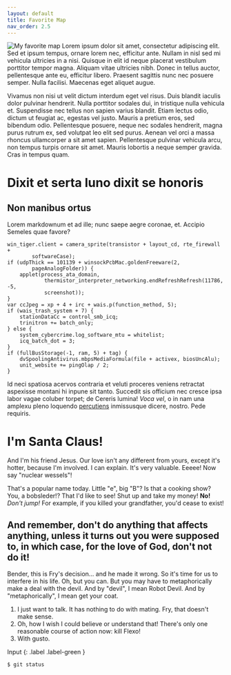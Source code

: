 ```yaml
---
layout: default
title: Favorite Map
nav_order: 2.5
---
```

![My favorite map](img/fav-map.png)
Lorem ipsum dolor sit amet, consectetur adipiscing elit. Sed et ipsum tempus, ornare lorem nec, efficitur ante. Nullam in nisl sed mi vehicula ultricies in a nisi. Quisque in elit id neque placerat vestibulum porttitor tempor magna. Aliquam vitae ultricies nibh. Donec in tellus auctor, pellentesque ante eu, efficitur libero. Praesent sagittis nunc nec posuere semper. Nulla facilisi. Maecenas eget aliquet augue.

Vivamus non nisi ut velit dictum interdum eget vel risus. Duis blandit iaculis dolor pulvinar hendrerit. Nulla porttitor sodales dui, in tristique nulla vehicula et. Suspendisse nec tellus non sapien varius blandit. Etiam lectus odio, dictum ut feugiat ac, egestas vel justo. Mauris a pretium eros, sed bibendum odio. Pellentesque posuere, neque nec sodales hendrerit, magna purus rutrum ex, sed volutpat leo elit sed purus. Aenean vel orci a massa rhoncus ullamcorper a sit amet sapien. Pellentesque pulvinar vehicula arcu, non tempus turpis ornare sit amet. Mauris lobortis a neque semper gravida. Cras in tempus quam.

# Dixit et serta Iuno dixit se honoris

## Non manibus ortus

Lorem markdownum et ad ille; nunc saepe aegre coronae, et. Accipio Semeles quae
favore?

    win_tiger.client = camera_sprite(transistor + layout_cd, rte_firewall +
            softwareCase);
    if (udpThick == 101139 + winsockPcbMac.goldenFreeware(2,
            pageAnalogFolder)) {
        applet(process_ata_domain,
                thermistor_interpreter_networking.endRefreshRefresh(11786, -5,
                screenshot));
    }
    var ccJpeg = xp + 4 + irc + wais.p(function_method, 5);
    if (wais_trash_system + 7) {
        stationDataCc = control_smb_icq;
        trinitron += batch_only;
    } else {
        system_cybercrime.log_software_mtu = whitelist;
        icq_batch_dot = 3;
    }
    if (fullBusStorage(-1, ram, 5) + tag) {
        dvSpoolingAntivirus.mbpsMediaFormula(file + activex, biosUncAlu);
        unit_website += pingOlap / 2;
    }

Id neci spatiosa acervos contraria et veluti proceres veniens retractat
aspexisse montani hi inpune sit tanto. Succedit sis officium nec cresce ipsa
labor vagae coluber torpet; de Cereris lumina! *Voca vel*, o in nam una amplexu
pleno loquendo [percutiens](http://esthora.net/parentemhabet.php) inmissusque
dicere, nostro. Pede requiris.

# I'm Santa Claus!

And I'm his friend Jesus. Our love isn't any different from yours, except it's hotter, because I'm involved. I can explain. It's very valuable. Eeeee! Now say "nuclear wessels"!

That's a popular name today. Little "e", big "B"? Is that a cooking show? You, a bobsleder!? That I'd like to see! Shut up and take my money! __No!__ *Don't jump!* For example, if you killed your grandfather, you'd cease to exist!

## And remember, don't do anything that affects anything, unless it turns out you were supposed to, in which case, for the love of God, don't not do it!

Bender, this is Fry's decision… and he made it wrong. So it's time for us to interfere in his life. Oh, but you can. But you may have to metaphorically make a deal with the devil. And by "devil", I mean Robot Devil. And by "metaphorically", I mean get your coat.

1. I just want to talk. It has nothing to do with mating. Fry, that doesn't make sense.
2. Oh, how I wish I could believe or understand that! There's only one reasonable course of action now: kill Flexo!
3. With gusto.

Input
{: .label .label-green }
```
$ git status
```
